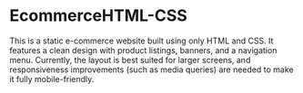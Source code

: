 # EcommerceHTML-CSS
This is a static e-commerce website built using only HTML and CSS. It features a clean design with product listings, banners, and a navigation menu. Currently, the layout is best suited for larger screens, and responsiveness improvements (such as media queries) are needed to make it fully mobile-friendly.
